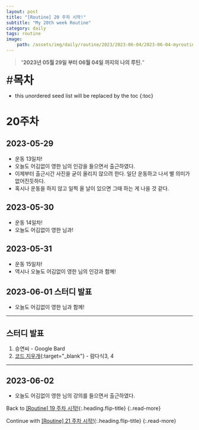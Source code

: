 ```yaml
---
layout: post
title: "[Routine] 20 주차 시작!"
subtitle: "My 20th week Routine"
category: daily
tags: routine
image:
    path: /assets/img/daily/routine/2023/2023-06-04/2023-06-04-myroutine-20th.png
---
```


> “**2023년 05월 29일 부터 06월 04일 까지의 나의 루틴.**”

<span style="font-size:30px;">\#**목차**</span>
* this unordered seed list will be replaced by the toc
{:toc}

# 20주차
## 2023-05-29
- 운동 13일차!
- 오늘도 어김없이 영한 님의 인강을 들으면서 출근하였다.
- 이제부터 출근시간 사진을 굳이 올리지 않으려 한다. 일단 운동하고 나서 별 의미가 없어진듯하다.
- 혹시나 운동을 하지 않고 일찍 올 날이 있으면 그때 하는 게 나을 것 같다.

## 2023-05-30
- 운동 14일차!
- 오늘도 어김없이 영한 님과!

## 2023-05-31
- 운동 15일차!
- 역시나 오늘도 어김없이 영한 님의 인강과 함께!

## 2023-06-01 스터디 발표
- 오늘도 어김없이 영한 님과 함께!

***
## 스터디 발표
1. 승연씨 - Google Bard
2. [코드 지우개]{:target="_blank"} - 람다식3, 4

***

## 2023-06-02
- 오늘도 어김없이 영한 님의 강의를 들으면서 출근하였다.

Back to [[Routine] 19 주차 시작!](../05-may/2023-05-28-week-19th.md){:.heading.flip-title}
{:.read-more}

Continue with [[Routine] 21 주차 시작!](./2023-06-11-week-21th.md){:.heading.flip-title}
{:.read-more}

<!-- Links -->

<!-- Study Links -->
[코드 지우개]: https://blog.naver.com/PostList.naver?blogId=codeblog

<!-- Commit Links -->